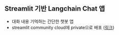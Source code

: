 ## Streamlit 기반 Langchain Chat 앱
- 대화 내용 기억하는 간단한 챗봇 앱
- streamlit community cloud에 private으로 배포 ([링크](https://chat-app-practice-seaweedsoup98.streamlit.app/))
